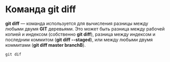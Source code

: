 # Команда **git diff**

**git diff** — команда используется для вычисления разницы между любыми двумя **GIT** деревьями. Это может быть разница между рабочей копией и индексом (собственно **git diff**), разница между индексом и последним коммитом (**git diff --staged**), или между любыми двумя коммитами (**git diff master branchB**).

```
git dif
```